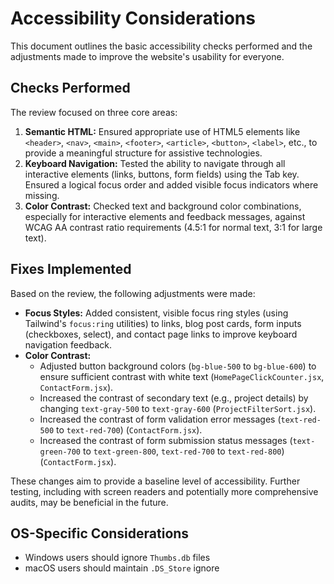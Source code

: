 # Accessibility Considerations

This document outlines the basic accessibility checks performed and the adjustments made to improve the website's usability for everyone.

## Checks Performed

The review focused on three core areas:

1.  **Semantic HTML:** Ensured appropriate use of HTML5 elements like `<header>`, `<nav>`, `<main>`, `<footer>`, `<article>`, `<button>`, `<label>`, etc., to provide a meaningful structure for assistive technologies.
2.  **Keyboard Navigation:** Tested the ability to navigate through all interactive elements (links, buttons, form fields) using the Tab key. Ensured a logical focus order and added visible focus indicators where missing.
3.  **Color Contrast:** Checked text and background color combinations, especially for interactive elements and feedback messages, against WCAG AA contrast ratio requirements (4.5:1 for normal text, 3:1 for large text).

## Fixes Implemented

Based on the review, the following adjustments were made:

*   **Focus Styles:** Added consistent, visible focus ring styles (using Tailwind's `focus:ring` utilities) to links, blog post cards, form inputs (checkboxes, select), and contact page links to improve keyboard navigation feedback.
*   **Color Contrast:**
    *   Adjusted button background colors (`bg-blue-500` to `bg-blue-600`) to ensure sufficient contrast with white text (`HomePageClickCounter.jsx`, `ContactForm.jsx`).
    *   Increased the contrast of secondary text (e.g., project details) by changing `text-gray-500` to `text-gray-600` (`ProjectFilterSort.jsx`).
    *   Increased the contrast of form validation error messages (`text-red-500` to `text-red-700`) (`ContactForm.jsx`).
    *   Increased the contrast of form submission status messages (`text-green-700` to `text-green-800`, `text-red-700` to `text-red-800`) (`ContactForm.jsx`).

These changes aim to provide a baseline level of accessibility. Further testing, including with screen readers and potentially more comprehensive audits, may be beneficial in the future.
## OS-Specific Considerations
- Windows users should ignore `Thumbs.db` files
- macOS users should maintain `.DS_Store` ignore